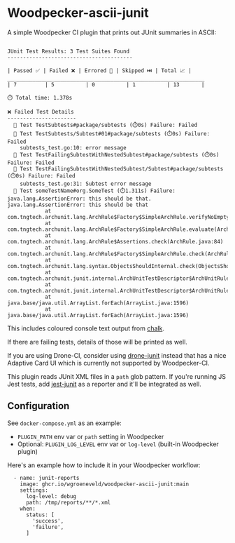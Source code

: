 # Woodpecker-ascii-junit

A simple Woodpecker CI plugin that prints out JUnit summaries in ASCII:

```

JUnit Test Results: 3 Test Suites Found
----------------------------------------

| Passed ✅ | Failed ❌ | Errored 🚫 | Skipped ⏭️ | Total 📈 |
_______________________________________________________________
| 7         | 5          | 0          | 1          | 13       | 

⏱️ Total time: 1.378s

❌ Failed Test Details
----------------------
  🧪 Test TestSubtests#package/subtests (⏱️0s) Failure: Failed
  🧪 Test TestSubtests/Subtest#01#package/subtests (⏱️0s) Failure: Failed
    subtests_test.go:10: error message
  🧪 Test TestFailingSubtestWithNestedSubtest#package/subtests (⏱️0s) Failure: Failed
  🧪 Test TestFailingSubtestWithNestedSubtest/Subtest#package/subtests (⏱️0s) Failure: Failed
    subtests_test.go:31: Subtest error message
  🧪 Test someTestName#org.SomeTest (⏱️1.311s) Failure: java.lang.AssertionError: this should be that.
java.lang.AssertionError: this should be that
            at com.tngtech.archunit.lang.ArchRule$Factory$SimpleArchRule.verifyNoEmptyShouldIfEnabled(ArchRule.java:201)
            at com.tngtech.archunit.lang.ArchRule$Factory$SimpleArchRule.evaluate(ArchRule.java:181)
            at com.tngtech.archunit.lang.ArchRule$Assertions.check(ArchRule.java:84)
            at com.tngtech.archunit.lang.ArchRule$Factory$SimpleArchRule.check(ArchRule.java:165)
            at com.tngtech.archunit.lang.syntax.ObjectsShouldInternal.check(ObjectsShouldInternal.java:81)
            at com.tngtech.archunit.junit.internal.ArchUnitTestDescriptor$ArchUnitRuleDescriptor.execute(ArchUnitTestDescriptor.java:168)
            at com.tngtech.archunit.junit.internal.ArchUnitTestDescriptor$ArchUnitRuleDescriptor.execute(ArchUnitTestDescriptor.java:151)
            at java.base/java.util.ArrayList.forEach(ArrayList.java:1596)
            at java.base/java.util.ArrayList.forEach(ArrayList.java:1596)
```

This includes coloured console text output from [chalk](https://github.com/vinay03/chalk).

If there are failing tests, details of those will be printed as well.

If you are using Drone-CI, consider using [drone-junit](https://github.com/rohit-gohri/drone-junit/) instead 
that has a nice Adaptive Card UI which is currently not supported by Woodpecker-CI.

This plugin reads JUnit XML files in a `path` glob pattern. If you're running JS Jest tests, add [jest-junit](https://github.com/jest-community/jest-junit) as a reporter and it'll be integrated as well.

## Configuration

See `docker-compose.yml` as an example:

- `PLUGIN_PATH` env var or `path` setting in Woodpecker
- Optional: `PLUGIN_LOG_LEVEL` env var or `log-level` (built-in Woodpecker plugin)

Here's an example how to include it in your Woodpecker workflow:

```
  - name: junit-reports
    image: ghcr.io/wgroeneveld/woodpecker-ascii-junit:main
    settings:
      log-level: debug
      path: /tmp/reports/**/*.xml
    when:
      status: [
        'success',
        'failure',
      ]
```
